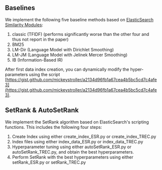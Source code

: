## Baselines

We implement the following five baseline methods based on [ElasticSearch Similarity Modules](https://www.elastic.co/guide/en/elasticsearch/reference/5.4/index-modules-similarity.html): 

1. classic (TFIDF) (performs significantly worse than the other four and thus not report in the paper)
2. BM25
3. LM-Dir (Language Model with Dirichlet Smoothing)
4. LM-JM (Language Model with Jelinek Mercer Smoothing)
5. IB (Information-Based IR)

After first data index creation, you can dynamically modify the hyper-parameters using the script [https://gist.github.com/mickeystroller/a2134d96fb1a67cea4b5bc5cd7c4afe3](https://gist.github.com/mickeystroller/a2134d96fb1a67cea4b5bc5cd7c4afe3).

## SetRank & AutoSetRank

We implement the SetRank algorithm based on ElasticSearch's scripting functions. This includes the following four steps: 

1. Create Index using either create_index_ESR.py or create_index_TREC.py
2. Index files using either index_data_ESR.py or index_data_TREC.py
3. Hyperparameter tuning using either autoSetRank_ESR.py or autoSetRank_TREC.py, and obtain the best hyperparameters.
4. Perform SetRank with the best hyperparameters using either setRank_ESR.py or setRank_TREC.py





